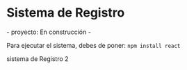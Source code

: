 <h1> Sistema de Registro </h1>
-  proyecto: En construcción -

Para ejecutar el sistema, debes de poner:
```npm install react```

sistema de Registro 2
